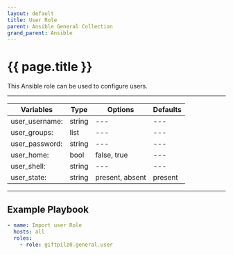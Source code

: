 ```yaml
---
layout: default
title: User Role
parent: Ansible General Collection
grand_parent: Ansible
---
```


# {{ page.title }}

This Ansible role can be used to configure users.

______________________________________________________________________

| Variables      | Type   | Options         | Defaults |
| -------------- | ------ | --------------- | -------- |
| user_username: | string | ---             | ---      |
| user_groups:   | list   | ---             | ---      |
| user_password: | string | ---             | ---      |
| user_home:     | bool   | false, true     | ---      |
| user_shell:    | string | ---             | ---      |
| user_state:    | string | present, absent | present  |

______________________________________________________________________

## Example Playbook

```yaml
- name: Import user Role
  hosts: all
  roles:
    - role: giftpilz0.general.user
```
